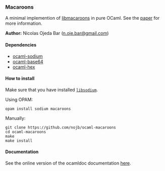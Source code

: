 ### Macaroons

A minimal implemention of [libmacaroons](https://github.com/rescrv/libmacaroons)
in pure OCaml.  See the [paper](http://research.google.com/pubs/pub41892.html)
for more information.

**Author:** Nicolas Ojeda Bar (n.oje.bar@gmail.com)

#### Dependencies

- [ocaml-sodium](https://github.com/dsheets/ocaml-sodium)
- [ocaml-base64](https://github.com/mirage/ocaml-base64)
- [ocaml-hex](https://github.com/mirage/ocaml-hex)

#### How to install

Make sure that you have installed [`libsodium`](https://github.com/jedisct1/libsodium).

Using OPAM:
```
opam install sodium macaroons
```

Manually:
```
git clone https://github.com/nojb/ocaml-macaroons
cd ocaml-macaroons
make
make install
```

#### Documentation

See the online version of the ocamldoc documentation
[here](https://nojb.github.io/ocaml-macaroons).
